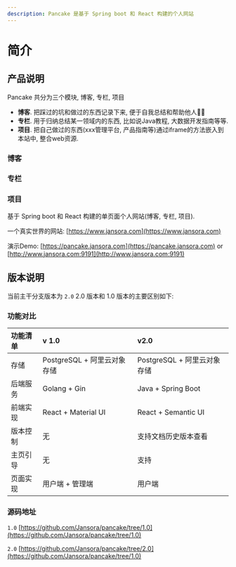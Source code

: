 ```yaml
---
description: Pancake 是基于 Spring boot 和 React 构建的个人网站
---
```


# 简介

## 产品说明

Pancake 共分为三个模块, 博客, 专栏, 项目

* **博客**. 把踩过的坑和做过的东西记录下来, 便于自我总结和帮助他人🍊🍊 
* **专栏**. 用于归纳总结某一领域内的东西, 比如说Java教程, 大数据开发指南等等.
* **项目**. 把自己做过的东西\(xxx管理平台, 产品指南等\)通过iframe的方法嵌入到本站中, 整合web资源.

### 博客

### 专栏

### 项目

基于 Spring boot 和 React 构建的单页面个人网站\(博客, 专栏, 项目\).

一个真实世界的网站: [https://www.jansora.com](https://www.jansora.com)

演示Demo: [https://pancake.jansora.com](https://pancake.jansora.com) or [http://www.jansora.com:9191](http://www.jansora.com:9191)



## 版本说明

当前主干分支版本为 `2.0`  2.0 版本和 1.0 版本的主要区别如下:

### 功能对比

| 功能清单 | v 1.0 | v2.0 |
| :--- | :--- | :--- |
| 存储 | PostgreSQL + 阿里云对象存储 | PostgreSQL  + 阿里云对象存储 |
| 后端服务 | Golang + Gin | Java + Spring Boot |
| 前端实现 | React + Material UI | React + Semantic UI |
| 版本控制 | 无 | 支持文档历史版本查看 |
| 主页引导 | 无 | 支持 |
| 页面实现 | 用户端 + 管理端 | 用户端 |

### 源码地址

`1.0` [https://github.com/Jansora/pancake/tree/1.0](https://github.com/Jansora/pancake/tree/1.0)

`2.0` [https://github.com/Jansora/pancake/tree/2.0](https://github.com/Jansora/pancake/tree/1.0)

